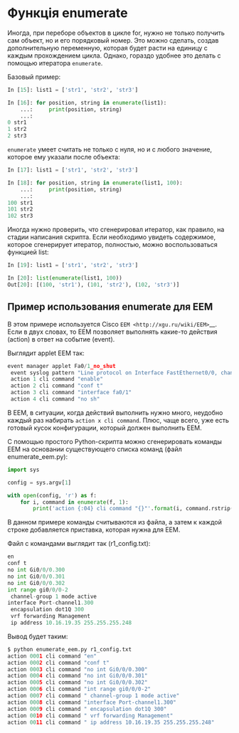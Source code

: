 # Функція enumerate

Иногда, при переборе объектов в цикле for, нужно не только получить сам
объект, но и его порядковый номер. Это можно сделать, создав
дополнительную переменную, которая будет расти на единицу с каждым
прохождением цикла. Однако, гораздо удобнее это делать с помощью
итератора ``enumerate``.

Базовый пример:

```python
In [15]: list1 = ['str1', 'str2', 'str3']

In [16]: for position, string in enumerate(list1):
    ...:     print(position, string)
    ...:
0 str1
1 str2
2 str3
```

``enumerate`` умеет считать не только с нуля, но и с любого значение,
которое ему указали после объекта:

```python
In [17]: list1 = ['str1', 'str2', 'str3']

In [18]: for position, string in enumerate(list1, 100):
    ...:     print(position, string)
    ...:
100 str1
101 str2
102 str3
```

Иногда нужно проверить, что сгенерировал итератор, как правило, на
стадии написания скрипта. Если необходимо увидеть содержимое, которое
сгенерирует итератор, полностью, можно воспользоваться функцией list:

```python
In [19]: list1 = ['str1', 'str2', 'str3']

In [20]: list(enumerate(list1, 100))
Out[20]: [(100, 'str1'), (101, 'str2'), (102, 'str3')]
```

## Пример использования enumerate для EEM

В этом примере используется Cisco `EEM <http://xgu.ru/wiki/EEM>`__. Если
в двух словах, то EEM позволяет выполнять какие-то действия (action) в
ответ на событие (event).

Выглядит applet EEM так:

```python
event manager applet Fa0/1_no_shut
 event syslog pattern "Line protocol on Interface FastEthernet0/0, changed state to down"
 action 1 cli command "enable"
 action 2 cli command "conf t"
 action 3 cli command "interface fa0/1"
 action 4 cli command "no sh"
```

В EEM, в ситуации, когда действий выполнить нужно много, неудобно каждый
раз набирать ``action x cli command``. Плюс, чаще всего, уже есть
готовый кусок конфигурации, который должен выполнить EEM.

С помощью простого Python-скрипта можно сгенерировать команды EEM на
основании существующего списка команд (файл enumerate_eem.py):

```python
import sys

config = sys.argv[1]

with open(config, 'r') as f:
    for i, command in enumerate(f, 1):
        print('action {:04} cli command "{}"'.format(i, command.rstrip()))
```

В данном примере команды считываются из файла, а затем к каждой строке
добавляется приставка, которая нужна для EEM.

Файл с командами выглядит так (r1_config.txt):

```python
en
conf t
no int Gi0/0/0.300
no int Gi0/0/0.301
no int Gi0/0/0.302
int range gi0/0/0-2
 channel-group 1 mode active
interface Port-channel1.300
 encapsulation dot1Q 300
 vrf forwarding Management
 ip address 10.16.19.35 255.255.255.248
```

Вывод будет таким:

```python
$ python enumerate_eem.py r1_config.txt
action 0001 cli command "en"
action 0002 cli command "conf t"
action 0003 cli command "no int Gi0/0/0.300"
action 0004 cli command "no int Gi0/0/0.301"
action 0005 cli command "no int Gi0/0/0.302"
action 0006 cli command "int range gi0/0/0-2"
action 0007 cli command " channel-group 1 mode active"
action 0008 cli command "interface Port-channel1.300"
action 0009 cli command " encapsulation dot1Q 300"
action 0010 cli command " vrf forwarding Management"
action 0011 cli command " ip address 10.16.19.35 255.255.255.248"
```
